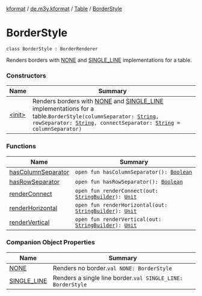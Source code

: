 [kformat](../../../index.md) / [de.m3y.kformat](../../index.md) / [Table](../index.md) / [BorderStyle](./index.md)

# BorderStyle

`class BorderStyle : BorderRenderer`

Renders borders with [NONE](-n-o-n-e.md) and [SINGLE_LINE](-s-i-n-g-l-e_-l-i-n-e.md) implementations for a table.

### Constructors

| Name | Summary |
|---|---|
| [&lt;init&gt;](-init-.md) | Renders borders with [NONE](-n-o-n-e.md) and [SINGLE_LINE](-s-i-n-g-l-e_-l-i-n-e.md) implementations for a table.`BorderStyle(columnSeparator: `[`String`](https://kotlinlang.org/api/latest/jvm/stdlib/kotlin/-string/index.html)`, rowSeparator: `[`String`](https://kotlinlang.org/api/latest/jvm/stdlib/kotlin/-string/index.html)`, connectSeparator: `[`String`](https://kotlinlang.org/api/latest/jvm/stdlib/kotlin/-string/index.html)` = columnSeparator)` |

### Functions

| Name | Summary |
|---|---|
| [hasColumnSeparator](has-column-separator.md) | `open fun hasColumnSeparator(): `[`Boolean`](https://kotlinlang.org/api/latest/jvm/stdlib/kotlin/-boolean/index.html) |
| [hasRowSeparator](has-row-separator.md) | `open fun hasRowSeparator(): `[`Boolean`](https://kotlinlang.org/api/latest/jvm/stdlib/kotlin/-boolean/index.html) |
| [renderConnect](render-connect.md) | `open fun renderConnect(out: `[`StringBuilder`](https://kotlinlang.org/api/latest/jvm/stdlib/kotlin.text/-string-builder/index.html)`): `[`Unit`](https://kotlinlang.org/api/latest/jvm/stdlib/kotlin/-unit/index.html) |
| [renderHorizontal](render-horizontal.md) | `open fun renderHorizontal(out: `[`StringBuilder`](https://kotlinlang.org/api/latest/jvm/stdlib/kotlin.text/-string-builder/index.html)`): `[`Unit`](https://kotlinlang.org/api/latest/jvm/stdlib/kotlin/-unit/index.html) |
| [renderVertical](render-vertical.md) | `open fun renderVertical(out: `[`StringBuilder`](https://kotlinlang.org/api/latest/jvm/stdlib/kotlin.text/-string-builder/index.html)`): `[`Unit`](https://kotlinlang.org/api/latest/jvm/stdlib/kotlin/-unit/index.html) |

### Companion Object Properties

| Name | Summary |
|---|---|
| [NONE](-n-o-n-e.md) | Renders no border.`val NONE: BorderStyle` |
| [SINGLE_LINE](-s-i-n-g-l-e_-l-i-n-e.md) | Renders a single line border.`val SINGLE_LINE: BorderStyle` |
